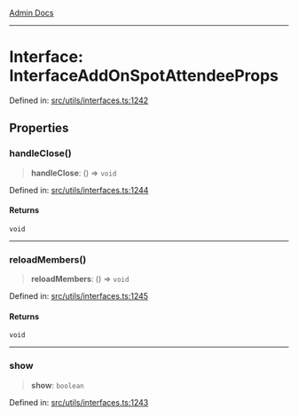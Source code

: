 [Admin Docs](/)

***

# Interface: InterfaceAddOnSpotAttendeeProps

Defined in: [src/utils/interfaces.ts:1242](https://github.com/PalisadoesFoundation/talawa-admin/blob/main/src/utils/interfaces.ts#L1242)

## Properties

### handleClose()

> **handleClose**: () => `void`

Defined in: [src/utils/interfaces.ts:1244](https://github.com/PalisadoesFoundation/talawa-admin/blob/main/src/utils/interfaces.ts#L1244)

#### Returns

`void`

***

### reloadMembers()

> **reloadMembers**: () => `void`

Defined in: [src/utils/interfaces.ts:1245](https://github.com/PalisadoesFoundation/talawa-admin/blob/main/src/utils/interfaces.ts#L1245)

#### Returns

`void`

***

### show

> **show**: `boolean`

Defined in: [src/utils/interfaces.ts:1243](https://github.com/PalisadoesFoundation/talawa-admin/blob/main/src/utils/interfaces.ts#L1243)
